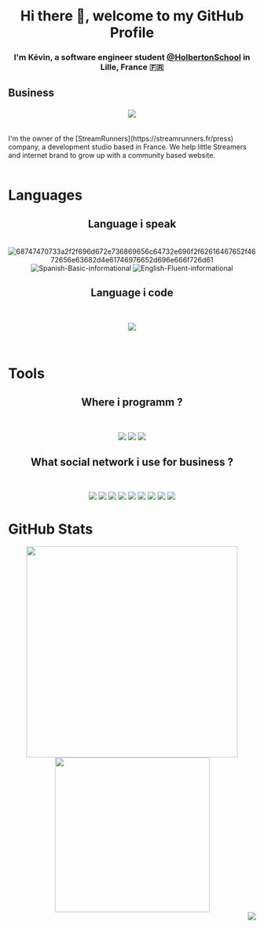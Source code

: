 # **<div align="center">Hi there 👋, welcome to my GitHub Profile</div>**  
### <div align="center">I'm Kévin, a software engineer student [@HolbertonSchool](https://github.com/holbertonschool) in Lille, France 🇫🇷</div> 

## Business

### <div align="center"><img src="https://streamrunners.fr/public/logotype_dark.svg" /></div>

<br>
I'm the owner of the [StreamRunners](https://streamrunners.fr/press) company, a development studio based in France.  
We help little Streamers and internet brand to grow up with a community based website. 
<br>
<br>

# Languages

<div align ="center">

## Language i speak

<br>

<img src="https://i.ibb.co/z76qbkL/68747470733a2f2f696d672e736869656c64732e696f2f62616467652f4672656e63682d4e61746976652d696e666f726d61.png" alt="68747470733a2f2f696d672e736869656c64732e696f2f62616467652f4672656e63682d4e61746976652d696e666f726d61" border="0">
<img src="https://i.ibb.co/54mCyhw/Spanish-Basic-informational.png" alt="Spanish-Basic-informational" border="0">
<img src="https://i.ibb.co/rcV6Fw7/English-Fluent-informational.png" alt="English-Fluent-informational" border="0">

## Language i code

<br>

![](https://img.shields.io/badge/Language-C-informational?style=flat&logo=C&logoColor=fff&labelColor=000&color=blueviolet)

</div>
<br>

# Tools


<div align ="center">

## Where i programm ?

<br>

![](https://img.shields.io/badge/Coding-VScode-informational?style=flat&logo=visualstudio&logoColor=fff&labelColor=000&color=blueviolet)
![](https://img.shields.io/badge/Coding-MySQL-informational?style=flat&logo=mysql&logoColor=fff&labelColor=000&color=blueviolet)
![](https://img.shields.io/badge/Coding-Sublime Text-informational?style=flat&logo=sublimetext&logoColor=fff&labelColor=000&color=blueviolet)

## What social network i use for business ?

<br>

![](https://img.shields.io/badge/Social-Discord-informational?style=flat&logo=discord&logoColor=fff&labelColor=000&color=blueviolet)
![](https://img.shields.io/badge/Social-TikTok-informational?style=flat&logo=tiktok&logoColor=fff&labelColor=000&color=blueviolet)
![](https://img.shields.io/badge/Social-Twitter-informational?style=flat&logo=twitter&logoColor=fff&labelColor=000&color=blueviolet)
![](https://img.shields.io/badge/Social-Instagram-informational?style=flat&logo=instagram&logoColor=fff&labelColor=000&color=blueviolet)
![](https://img.shields.io/badge/Social-Facebook-informational?style=flat&logo=facebook&logoColor=fff&labelColor=000&color=blueviolet)
![](https://img.shields.io/badge/Social-Snapchat-informational?style=flat&logo=snapchat&logoColor=fff&labelColor=000&color=blueviolet)
![](https://img.shields.io/badge/Social-Youtube-informational?style=flat&logo=youtube&logoColor=fff&labelColor=000&color=blueviolet)
![](https://img.shields.io/badge/Social-Twitch-informational?style=flat&logo=twitch&logoColor=fff&labelColor=000&color=blueviolet)
![](https://img.shields.io/badge/Social-LinkedIn-informational?style=flat&logo=linkedin&logoColor=fff&labelColor=000&color=blueviolet)

</div>

# GitHub Stats

<div align="center">

<img width="430" src="https://github-readme-stats.vercel.app/api?username=mromnes&theme=midnight-purple&show_icons=true&hide=stars,prs" />

<img width="315" src="https://github-readme-stats.vercel.app/api/top-langs/?username=mromnes&langs_count=8&theme=midnight-purple&show_icons=true&hide=stars" />

<div />
  
<div align="right">
  <img src="https://komarev.com/ghpvc/?username=mromnes&&style=flat-square&color=blueviolet" align="right" />
</div>
